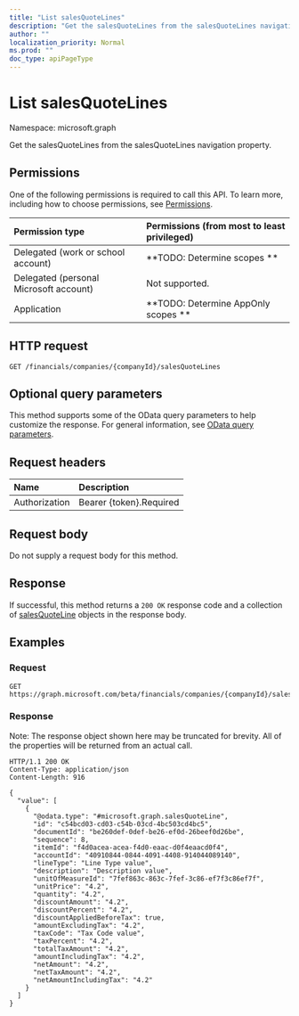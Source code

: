 ```yaml
---
title: "List salesQuoteLines"
description: "Get the salesQuoteLines from the salesQuoteLines navigation property."
author: ""
localization_priority: Normal
ms.prod: ""
doc_type: apiPageType
---
```


# List salesQuoteLines

Namespace: microsoft.graph

Get the salesQuoteLines from the salesQuoteLines navigation property.

## Permissions
One of the following permissions is required to call this API. To learn more, including how to choose permissions, see [Permissions](/concepts/permissions-reference.md).

|Permission type|Permissions (from most to least privileged)|
|:---|:---|
|Delegated (work or school account)|**TODO: Determine scopes **|
|Delegated (personal Microsoft account)|Not supported.|
|Application|**TODO: Determine AppOnly scopes **|

## HTTP request
<!-- {
  "blockType": "ignored"
}
-->
``` http
GET /financials/companies/{companyId}/salesQuoteLines
```

## Optional query parameters
This method supports some of the OData query parameters to help customize the response. For general information, see [OData query parameters](/graph/query-parameters).

## Request headers
|Name|Description|
|:---|:---|
|Authorization|Bearer {token}.Required|

## Request body
Do not supply a request body for this method.

## Response
If successful, this method returns a `200 OK` response code and a collection of [salesQuoteLine](../resources/salesquoteline.md) objects in the response body.

## Examples

### Request
<!-- {
  "blockType": "request",
  "name": "get_salesquoteline"
}
-->
``` http
GET https://graph.microsoft.com/beta/financials/companies/{companyId}/salesQuoteLines
```

### Response
Note: The response object shown here may be truncated for brevity. All of the properties will be returned from an actual call.
<!-- {
  "blockType": "response",
  "truncated": true,
  "@odata.type": "collection(microsoft.graph.salesquoteline)"
}
-->
``` http
HTTP/1.1 200 OK
Content-Type: application/json
Content-Length: 916

{
  "value": [
    {
      "@odata.type": "#microsoft.graph.salesQuoteLine",
      "id": "c54bcd03-cd03-c54b-03cd-4bc503cd4bc5",
      "documentId": "be260def-0def-be26-ef0d-26beef0d26be",
      "sequence": 8,
      "itemId": "f4d0acea-acea-f4d0-eaac-d0f4eaacd0f4",
      "accountId": "40910844-0844-4091-4408-914044089140",
      "lineType": "Line Type value",
      "description": "Description value",
      "unitOfMeasureId": "7fef863c-863c-7fef-3c86-ef7f3c86ef7f",
      "unitPrice": "4.2",
      "quantity": "4.2",
      "discountAmount": "4.2",
      "discountPercent": "4.2",
      "discountAppliedBeforeTax": true,
      "amountExcludingTax": "4.2",
      "taxCode": "Tax Code value",
      "taxPercent": "4.2",
      "totalTaxAmount": "4.2",
      "amountIncludingTax": "4.2",
      "netAmount": "4.2",
      "netTaxAmount": "4.2",
      "netAmountIncludingTax": "4.2"
    }
  ]
}
```

